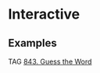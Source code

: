 # Interactive

## Examples

TAG
[843. Guess the Word](https://leetcode.com/problems/guess-the-word/)


